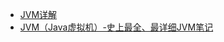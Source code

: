 - [JVM详解](https://blog.csdn.net/qq_48435252/article/details/123697193)
- [JVM（Java虚拟机）-史上最全、最详细JVM笔记](https://blog.csdn.net/weixin_56846554/article/details/129802936)
